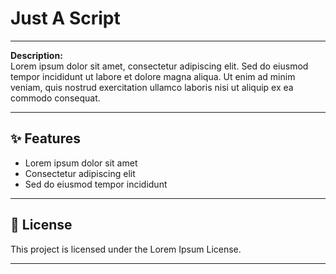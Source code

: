 # Just A Script

---

**Description:**  
Lorem ipsum dolor sit amet, consectetur adipiscing elit. Sed do eiusmod tempor incididunt ut labore et dolore magna aliqua. Ut enim ad minim veniam, quis nostrud exercitation ullamco laboris nisi ut aliquip ex ea commodo consequat.

---

## ✨ Features
- Lorem ipsum dolor sit amet
- Consectetur adipiscing elit
- Sed do eiusmod tempor incididunt

---

## 📄 License
This project is licensed under the Lorem Ipsum License.

---
